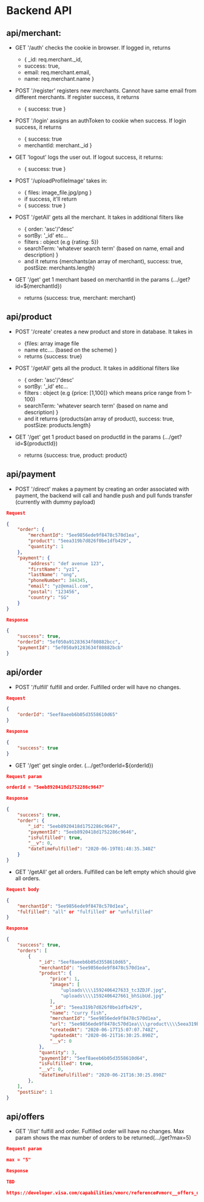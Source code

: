 # Backend API

## api/merchant:
-   GET '/auth' checks the cookie in browser. If logged in, returns  
    -    { _id: req.merchant._id,
    -    success: true,
    -    email: req.merchant.email,
    -    name: req.merchant.name }

- POST '/register' registers new merchants. Cannot have same email from different merchants. If register success, it returns
    - { success: true }

- POST '/login' assigns an authToken to cookie when success. If login success, it returns
    - { success: true
    - merchantId: merchant._id }

- GET 'logout' logs the user out. If logout success, it returns:
    - { success: true }

- POST '/uploadProfileImage' takes in:
    - { files: image_file.jpg/png }
    - if success, it'll return 
    - { success: true }

- POST '/getAll' gets all the merchant. It takes in additional filters like 
    - { order: 'asc'/'desc'
    - sortBy: '_id' etc...
    - filters : object (e.g {rating: 5})
    - searchTerm: 'whatever search term' (based on name, email and description) }
    - and it returns  {merchants(an array of merchant), success: true, postSize: merchants.length}

- GET '/get' get 1 merchant based on merchantId in the params (.../get?id=${merchantId})
    - returns {success: true, merchant: merchant}

## api/product

- POST '/create' creates a new product and store in database. It takes in 
    - {files: array image file
    - name etc.... (based on the scheme) }
    - returns {success: true}

- POST '/getAll' gets all the product. It takes in additional filters like 
    - { order: 'asc'/'desc'
    - sortBy: '_id' etc...
    - filters : object (e.g {price: [1,100]} which means price range from 1-100)
    - searchTerm: 'whatever search term' (based on name and description) }
    - and it returns  {products(an array of product), success: true, postSize: products.length}

- GET '/get' get 1 product based on productId in the params (.../get?id=${productId})
    - returns {success: true, product: product}

## api/payment

- POST '/direct' makes a payment by creating an order associated with payment, the backend will call and handle push and pull funds transfer (currently with dummy payload)

```json
Request

{
    "order": {
        "merchantId": "5ee9856ede9f8478c570d1ea",
        "product": "5eea319b7d826f0be1dfb429",
        "quantity": 1
    },
    "payment": {
        "address": "def avenue 123",
        "firstName": "yz1",
        "lastName": "ong",
        "phoneNumber": 344345,
        "email": "yz@email.com",
        "postal": "123456",
        "country": "SG"
    }
}

Response

{
    "success": true,
    "orderId": "5ef050a91283634f80882bcc",
    "paymentId": "5ef050a91283634f80882bcb"
}
```

## api/order

- POST '/fulfill' fulfill and order. Fulfilled order will have no changes.

```json
Request

{
    "orderId": "5eef8aeeb6b05d3558610d65"
}

Response

{
    "success": true
}
```
- GET '/get' get single order. (.../get?orderId=${orderId})

```json
Request param

orderId = "5eeb8920418d1752286c9647"

Response

{
    "success": true,
    "order": {
        "_id": "5eeb8920418d1752286c9647",
        "paymentId": "5eeb8920418d1752286c9646",
        "isFulfilled": true,
        "__v": 0,
        "dateTimeFulfilled": "2020-06-19T01:48:35.340Z"
    }
}
```

- GET '/getAll' get all orders. Fulfilled can be left empty which should give all orders.

```json
Request body

{
    "merchantId": "5ee9856ede9f8478c570d1ea",
    "fulfilled": "all" or "fulfilled" or "unfulfilled"
}

Response

{
    "success": true,
    "orders": [
        {
            "_id": "5eef8aeeb6b05d3558610d65",
            "merchantId": "5ee9856ede9f8478c570d1ea",
            "product": {
                "price": 1,
                "images": [
                    "uploads\\\\1592406427633_tc3ZDJF.jpg",
                    "uploads\\\\1592406427661_bhSibUd.jpg"
                ],
                "_id": "5eea319b7d826f0be1dfb429",
                "name": "curry fish",
                "merchantId": "5ee9856ede9f8478c570d1ea",
                "url": "5ee9856ede9f8478c570d1ea\\\\product\\\\5eea319b7d826f0be1dfb429",
                "createdAt": "2020-06-17T15:07:07.748Z",
                "updatedAt": "2020-06-21T16:30:25.890Z",
                "__v": 0
            },
            "quantity": 3,
            "paymentId": "5eef8aeeb6b05d3558610d64",
            "isFulfilled": true,
            "__v": 0,
            "dateTimeFulfilled": "2020-06-21T16:30:25.890Z"
        },
    ],
    "postSize": 1
}
```

## api/offers

- GET '/list' fulfill and order. Fulfilled order will have no changes. Max param shows the max number of orders to be returned(.../get?max=5)

```json
Request param

max = "5"  

Response

TBD

https://developer.visa.com/capabilities/vmorc/reference#vmorc__offers_data_api__v1__retrieve_offers_by_filter
```